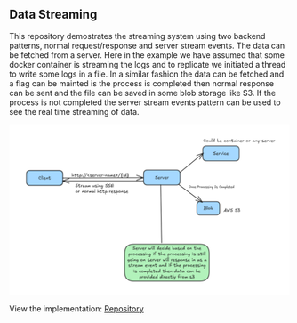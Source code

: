 ## Data Streaming

This repository demostrates the streaming system using two backend patterns, normal request/response and server stream events.
The data can be fetched from a server.
Here in the example we have assumed that some docker container is streaming the logs and to replicate we initiated a thread to write some logs in a file.
In a similar fashion the data can be fetched and a flag can be mainted is the process is completed then normal response can be sent and the file can be saved in some blob storage like S3.
If the process is not completed the server stream events pattern can be used to see the real time streaming of data.

![Streaming](../../assets/streaming.png)

View the implementation: [Repository](../../code/logs-streaming/streaming.go)